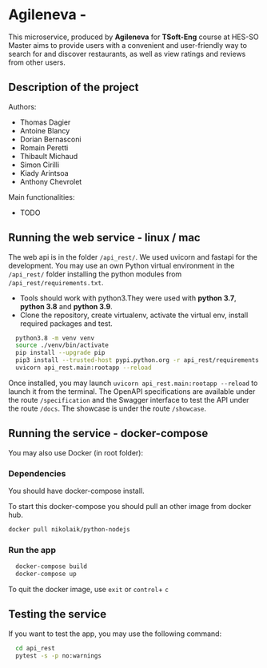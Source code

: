 # Agileneva - 

This microservice, produced by **Agileneva** for **TSoft-Eng** course at HES-SO Master aims to provide users with a convenient and user-friendly way to search for and discover restaurants, as well as view ratings and reviews from other users. 

## Description of the project

Authors:
- Thomas Dagier
- Antoine Blancy
- Dorian Bernasconi
- Romain Peretti
- Thibault Michaud
- Simon Cirilli
- Kiady Arintsoa
- Anthony Chevrolet

Main functionalities:
- TODO

## Running the web service - linux / mac

The web api is in the folder `/api_rest/`. We used uvicorn and fastapi for the development. You may use an own
Python virtual environment in the `/api_rest/` folder installing the python modules from `/api_rest/requirements.txt`.

- Tools should work with python3.They were used with **python 3.7**, **python 3.8** and **python 3.9**.
- Clone the repository, create virtualenv, activate the virtual env, install required packages and test.

```sh
  python3.8 -m venv venv
  source ./venv/bin/activate
  pip install --upgrade pip
  pip3 install --trusted-host pypi.python.org -r api_rest/requirements.txt
  uvicorn api_rest.main:rootapp --reload
```

Once installed, you may launch `uvicorn api_rest.main:rootapp --reload` to launch it from the terminal. The OpenAPI specifications are available under the route `/specification` and the Swagger interface to test the API under the route `/docs`. The showcase is under the route `/showcase`.

## Running the service - docker-compose

You may also use Docker (in root folder):

### Dependencies
You should have docker-compose install.

To start this docker-compose you should pull an other image from docker hub.

```sh
docker pull nikolaik/python-nodejs
```

### Run the app

```sh
  docker-compose build
  docker-compose up
```

To quit the docker image, use `exit` or `control`+ `c`

## Testing the service

If you want to test the app, you may use the following command:

```sh
  cd api_rest
  pytest -s -p no:warnings
```
